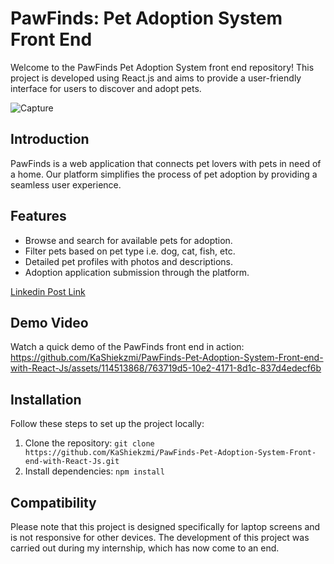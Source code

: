 # PawFinds: Pet Adoption System Front End

Welcome to the PawFinds Pet Adoption System front end repository! This project is developed using React.js and aims to provide a user-friendly interface for users to discover and adopt pets.

![Capture](https://github.com/KaShiekzmi/PawFinds-Pet-Adoption-System-Front-end-with-React-Js/assets/114513868/a7d18bd8-db40-4729-ad56-5d4d90b7571f)

## Introduction
PawFinds is a web application that connects pet lovers with pets in need of a home. Our platform simplifies the process of pet adoption by providing a seamless user experience.

## Features
- Browse and search for available pets for adoption.
- Filter pets based on pet type i.e. dog, cat, fish, etc.
- Detailed pet profiles with photos and descriptions.
- Adoption application submission through the platform.

[Linkedin Post Link](https://www.linkedin.com/posts/kashiekzmi_pawfinds-petadoptionsystem-reactjs-activity-7097093926435663872-74zE?utm_source=share&utm_medium=member_desktop)

## Demo Video
Watch a quick demo of the PawFinds front end in action:
https://github.com/KaShiekzmi/PawFinds-Pet-Adoption-System-Front-end-with-React-Js/assets/114513868/763719d5-10e2-4171-8d1c-837d4edecf6b

## Installation
Follow these steps to set up the project locally:

1. Clone the repository: `git clone https://github.com/KaShiekzmi/PawFinds-Pet-Adoption-System-Front-end-with-React-Js.git`
2. Install dependencies: `npm install`

## Compatibility
Please note that this project is designed specifically for laptop screens and is not responsive for other devices. The development of this project was carried out during my internship, which has now come to an end.
